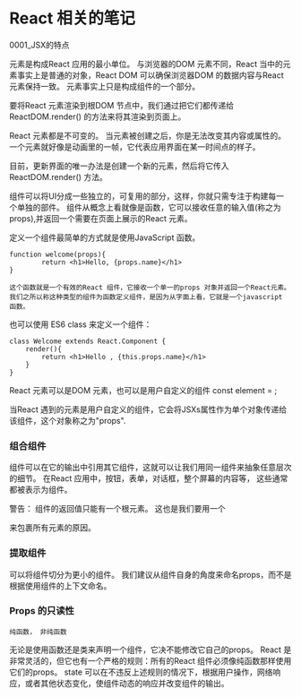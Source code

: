 # React 相关的笔记

0001_JSX的特点

元素是构成React 应用的最小单位。 
	与浏览器的DOM 元素不同，React 当中的元素事实上是普通的对象，React DOM 可以确保浏览器DOM 的数据内容与React 元素保持一致。 
元素事实上只是构成组件的一个部分。

要将React 元素渲染到根DOM 节点中，我们通过把它们都传递给 ReactDOM.render() 的方法来将其渲染到页面上。 

React 元素都是不可变的。 当元素被创建之后，你是无法改变其内容或属性的。 一个元素就好像是动画里的一帧，它代表应用界面在某一时间点的样子。 

目前，更新界面的唯一办法是创建一个新的元素，然后将它传入ReactDOM.render() 方法。 

组件可以将UI分成一些独立的，可复用的部分，这样，你就只需专注于构建每一个单独的部件。 
组件从概念上看就像是函数，它可以接收任意的输入值(称之为props),并返回一个需要在页面上展示的React 元素。 

定义一个组件最简单的方式就是使用JavaScript 函数。 
	
	function welcome(props){
			return <h1>Hello, {props.name}</h1>
	}

	这个函数就是一个有效的React 组件，它接收一个单一的props 对象并返回一个React元素。 我们之所以称这种类型的组件为函数定义组件，是因为从字面上看，它就是一个javascript 函数。 

也可以使用 ES6 class 来定义一个组件：
	
	class Welcome extends React.Component {
		render(){
			return <h1>Hello , {this.props.name}</h1>
		}
	}

React 元素可以是DOM 元素，也可以是用户自定义的组件
	const element = <Welcome name="Sara" />;

当React 遇到的元素是用户自定义的组件，它会将JSXs属性作为单个对象传递给该组件，这个对象称之为"props". 

### 组合组件
组件可以在它的输出中引用其它组件，这就可以让我们用同一组件来抽象任意层次的细节。 在React 应用中，按钮，表单，对话框，整个屏幕的内容等， 这些通常都被表示为组件。 

警告： 组件的返回值只能有一个根元素。 这也是我们要用一个<div> 来包裹所有<Welcome />元素的原因。 

### 提取组件
可以将组件切分为更小的组件。 
我们建议从组件自身的角度来命名props，而不是根据使用组件的上下文命名。 

### Props 的只读性 
	纯函数， 非纯函数 
无论是使用函数还是类来声明一个组件，它决不能修改它自己的props。 
React 是非常灵活的，但它也有一个严格的规则：所有的React 组件必须像纯函数那样使用它们的props。 
state 可以在不违反上述规则的情况下，根据用户操作，网络响应，或者其他状态变化，使组件动态的响应并改变组件的输出。 

